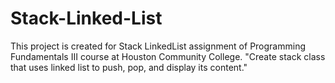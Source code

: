 # Stack-Linked-List
This project is created for Stack LinkedList assignment of Programming Fundamentals III course at Houston Community College.
"Create stack class that uses linked list to push, pop, and display its content."
